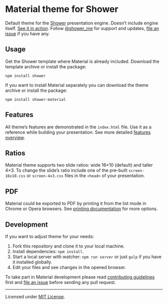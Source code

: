 # Material theme for Shower

Default theme for the [Shower](https://github.com/shower/shower/) presentation engine. Doesn’t include engine itself. [See it in action](http://shwr.me/shower/themes/material/). Follow [@shower_me](https://twitter.com/shower_me) for support and updates, [file an issue](https://github.com/shower/shower/issues/new) if you have any.

## Usage

Get the Shower template where Material is already included. Download the template archive or install the package:

	npm install shower

If you want to install Material separately you can download the theme archive or install the package:

	npm install shower-material

## Features

All theme’s features are demonstrated in the `index.html` file. Use it as a reference while building your presentation. See more detailed [features overview](docs/features.md).

## Ratios

Material theme supports two slide ratios: wide 16×10 (default) and taller 4×3. To change the slide’s ratio include one of the pre-built `screen-16x10.css` or `screen-4x3.css` files in the `<head>` of your presentation.

## PDF

Material could be exported to PDF by printing it from the list mode in Chrome or Opera browsers. See [printing documentation](docs/printing.md) for more options.

## Development

If you want to adjust theme for your needs:

1. Fork this repository and clone it to your local machine.
2. Install dependencies: `npm install`.
3. Start a local server with watcher: `npm run server` or just `gulp` if you have it installed globally.
4. Edit your files and see changes in the opened browser.

To take part in Material development please read [contributing guidelines](CONTRIBUTING.md) first and [file an issue](https://github.com/shower/shower/issues/new) before sending any pull request.

---
Licensed under [MIT License](LICENSE.md).
